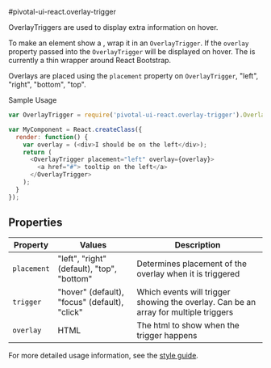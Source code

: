 #pivotal-ui-react.overlay-trigger

OverlayTriggers are used to display extra information on hover. 

To make an element show a , wrap it in an `OverlayTrigger`.
If the `overlay` property passed into the `OverlayTrigger` will be displayed on hover.
The is currently a thin wrapper around React Bootstrap.

Overlays are placed using the `placement` property on `OverlayTrigger`, "left", "right", "bottom", "top".

Sample Usage
```js
var OverlayTrigger = require('pivotal-ui-react.overlay-trigger').OverlayTrigger;

var MyComponent = React.createClass({
  render: function() {
    var overlay = (<div>I should be on the left</div>);
    return (
      <OverlayTrigger placement="left" overlay={overlay}>
        <a href="#"> tooltip on the left</a>
      </OverlayTrigger>
    );
  }
});
```

## Properties

Property            | Values                                         | Description
------------------- | ---------------------------------------------- | --------------------------------------------------------------------------
`placement`         | "left", "right" (default), "top", "bottom"     | Determines placement of the overlay when it is triggered
`trigger`           | "hover" (default), "focus" (default), "click"  | Which events will trigger showing the overlay. Can be an array for multiple triggers
`overlay`           | HTML                                           | The html to show when the trigger happens 

For more detailed usage information, see the [style guide](http://styleguide.cfapps.io/react_beta.html#tooltips_react).
